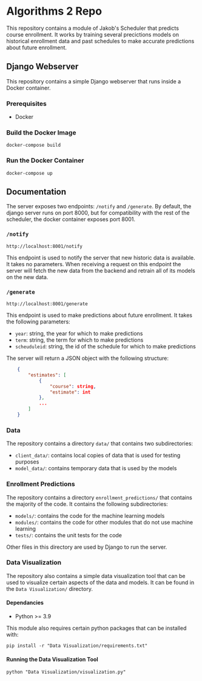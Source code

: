 # Algorithms 2 Repo

This repository contains a module of Jakob's Scheduler that predicts course enrollment.
It works by training several precictions models on historical enrollment data and past schedules
to make accurate predictions about future enrollment.

## Django Webserver

This repository contains a simple Django webserver that runs inside a Docker container.

### Prerequisites

- Docker

### Build the Docker Image

`docker-compose build`

### Run the Docker Container

`docker-compose up`

## Documentation

The server exposes two endpoints: `/notify` and `/generate`. By default, the django server runs on port 8000,
but for compatibility with the rest of the scheduler, the docker container exposes port 8001.

### `/notify`

	http://localhost:8001/notify

This endpoint is used to notify the server that new historic data is available. It takes no parameters.
When receiving a request on this endpoint the server will fetch the new data from the backend and retrain
all of its models on the new data.

### `/generate`
	
	http://localhost:8001/generate

This endpoint is used to make predictions about future enrollment. It takes the following parameters:

 - `year`: string, the year for which to make predictions
 - `term`: string, the term for which to make predictions
 - `scheuduleid`: string, the id of the schedule for which to make predictions

The server will return a JSON object with the following structure:

```json
	{
		"estimates": [
			{
				"course": string,
				"estimate": int
			},
			...
		]
	}
```

### Data

The repository contains a directory `data/` that contains two subdirectories:

- `client_data/`: contains local copies of data that is used for testing purposes
- `model_data/`: contains temporary data that is used by the models

### Enrollment Predictions

The repository contains a directory `enrollment_predictions/` that contains the majority of the code.
It contains the following subdirectories:

- `models/`: contains the code for the machine learning models
- `modules/`: contains the code for other modules that do not use machine learning
- `tests/`: contains the unit tests for the code

Other files in this directory are used by Django to run the server.

### Data Visualization

The repository also contains a simple data visualization tool that can be used to visualize certain
aspects of the data and models. It can be found in the `Data Visualization/` directory.

#### Dependancies

- Python >= 3.9

This module also requires certain python packages that can be installed with:

`pip install -r "Data Visualization/requirements.txt"`

#### Running the Data Visualization Tool

`python "Data Visualization/visualization.py"`

